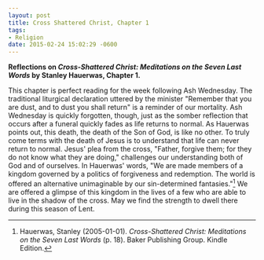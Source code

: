 ```yaml
---
layout: post
title: Cross Shattered Christ, Chapter 1
tags:
- Religion
date: 2015-02-24 15:02:29 -0600
---
```


**Reflections on *Cross-Shattered Christ: Meditations on the Seven Last Words* by Stanley Hauerwas, Chapter 1.**



This chapter is perfect reading for the week following Ash Wednesday. The traditional liturgical declaration uttered by the minister "Remember that you are dust, and to dust you shall return" is a reminder of our mortality. Ash Wednesday is quickly forgotten, though, just as the somber reflection that occurs after a funeral quickly fades as life returns to normal. As Hauerwas points out, this death, the death of the Son of God, is like no other. To truly come terms with the death of Jesus is to understand that life can never return to normal. Jesus' plea from the cross, "Father, forgive them; for they do not know what they are doing," challenges our understanding both of God and of ourselves. In Hauerwas' words, "We are made members of a kingdom governed by a politics of forgiveness and redemption. The world is offered an alternative unimaginable by our sin-determined fantasies."[^1] We are offered a glimpse of this kingdom in the lives of a few who are able to live in the shadow of the cross. May we find the strength to dwell there during this season of Lent.

 
[^1]: Hauerwas, Stanley (2005-01-01). *Cross-Shattered Christ: Meditations on the Seven Last Words* (p. 18). Baker Publishing Group. Kindle Edition.
